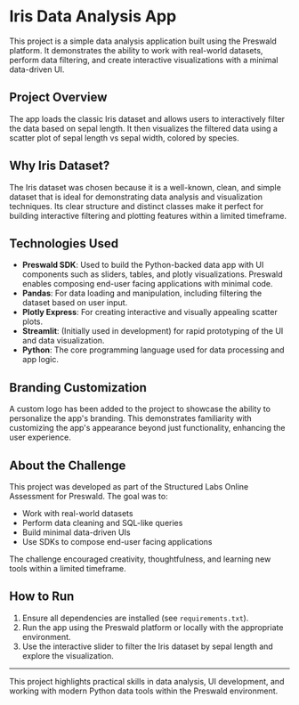 # Iris Data Analysis App

This project is a simple data analysis application built using the Preswald platform. It demonstrates the ability to work with real-world datasets, perform data filtering, and create interactive visualizations with a minimal data-driven UI.

## Project Overview

The app loads the classic Iris dataset and allows users to interactively filter the data based on sepal length. It then visualizes the filtered data using a scatter plot of sepal length vs sepal width, colored by species.

## Why Iris Dataset?

The Iris dataset was chosen because it is a well-known, clean, and simple dataset that is ideal for demonstrating data analysis and visualization techniques. Its clear structure and distinct classes make it perfect for building interactive filtering and plotting features within a limited timeframe.

## Technologies Used

- **Preswald SDK**: Used to build the Python-backed data app with UI components such as sliders, tables, and plotly visualizations. Preswald enables composing end-user facing applications with minimal code.
- **Pandas**: For data loading and manipulation, including filtering the dataset based on user input.
- **Plotly Express**: For creating interactive and visually appealing scatter plots.
- **Streamlit**: (Initially used in development) for rapid prototyping of the UI and data visualization.
- **Python**: The core programming language used for data processing and app logic.

## Branding Customization

A custom logo has been added to the project to showcase the ability to personalize the app's branding. This demonstrates familiarity with customizing the app's appearance beyond just functionality, enhancing the user experience.

## About the Challenge

This project was developed as part of the Structured Labs Online Assessment for Preswald. The goal was to:

- Work with real-world datasets
- Perform data cleaning and SQL-like queries
- Build minimal data-driven UIs
- Use SDKs to compose end-user facing applications

The challenge encouraged creativity, thoughtfulness, and learning new tools within a limited timeframe.

## How to Run

1. Ensure all dependencies are installed (see `requirements.txt`).
2. Run the app using the Preswald platform or locally with the appropriate environment.
3. Use the interactive slider to filter the Iris dataset by sepal length and explore the visualization.

---

This project highlights practical skills in data analysis, UI development, and working with modern Python data tools within the Preswald environment.
